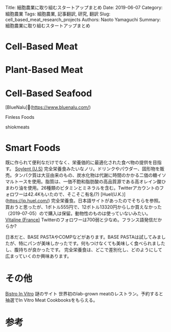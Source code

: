 Title: 細胞農業に取り組むスタートアップまとめ 
Date: 2019-06-07
Category: 細胞農業
Tags: 細胞農業, 記事翻訳, 研究, 翻訳
Slug: cell_based_meat_research_projects
Authors: Naoto Yamaguchi
Summary: 細胞農業に取り組むスタートアップまとめ

# Cell-Based Meat

# Plant-Based Meat


# Cell-Based Seafood
[BlueNalu](https://www.bluenalu.com/)

Finless Foods

shiokmeats

# Smart Foods
既に作られて便利なだけでなく、栄養価的に最適化された食べ物の提供を目指す。
[Soylent (U.S)](https://soylent.com/)
完全栄養食みたいなノリ。ドリンクやパウダー、固形物を販売。タンパク質は大豆由来のもの、炭水化物は代謝に時間のかかる二価の糖イソマルトースを使用。脂質は、一価不飽和脂肪酸の高品質源である高オレイン酸ひまわり油を使用。26種類のビタミンとミネラルを含む。Twitterアカウントのフォロワーは42.4Kもいたので、そこそこ有名(?)
[Huel(U.K.)] (https://jp.huel.com/)
完全栄養食。日本語サイトがあったのでそちらを参照。買おうと思ったが、1ボトル555円で、12ボトル13320円からしか買えなかった（2019-07-05）ので購入は保留。動物性のものは使っていないみたい。
[Vitaline (France)](https://vitaline.shop/)
Twitterのフォロワーは700弱と少なめ。フランス語発信だからか?

日本だと、BASE PASTAやCOMPなどがあります。BASE PASTAは試してみましたが、特にパンが美味しかったです。何もつけなくても美味しく食べられましたし、腹持ちが良かったです。
完全栄養食は、どこで差別化し、どのようにして広まっていくのか興味あります。


# その他
[Bistro In Vitro](https://bistro-invitro.com/en/bistro-invitro/)
謎のサイト
世界初のlab-grown meatのレストラン。予約すると抽選でIn Vitro Meat Cookbooksをもらえる。



# 参考
[](https://www.forbes.com/sites/bernardmarr/2019/06/28/the-future-of-food-amazing-lab-grown-and-3d-printed-meat-and-fish/#7715849746f6)